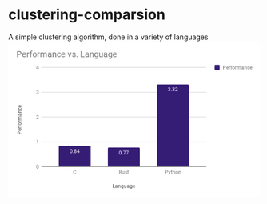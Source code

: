 # clustering-comparsion
A simple clustering algorithm, done in a variety of languages
![image not found](https://github.com/ErikPartridge/clustering-comparsion/raw/master/results.png)
